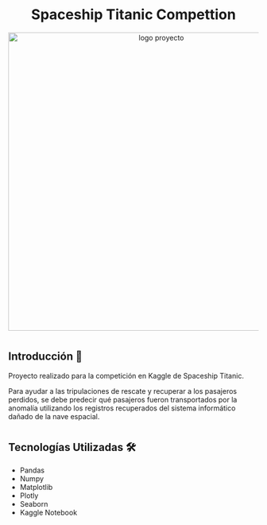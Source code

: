 <h1 align ="center"> Spaceship Titanic Compettion </h1>

<p align = "center">
	 <img src="https://user-images.githubusercontent.com/74676901/222211229-beb6e18d-4f3e-4aa4-bb06-b59c49f0aded.png" alt="logo proyecto" height=”600”       width=600” style= "text-align: center"> 
   
</p>

#
## Introducción 🔮

Proyecto realizado para la competición en Kaggle de Spaceship Titanic. 

Para ayudar a las tripulaciones de rescate y recuperar a los pasajeros perdidos, se debe predecir qué pasajeros fueron transportados por la anomalía utilizando los registros recuperados del sistema informático dañado de la nave espacial.

#
## Tecnologías Utilizadas 🛠
- Pandas
- Numpy
- Matplotlib
- Plotly
- Seaborn
- Kaggle Notebook

